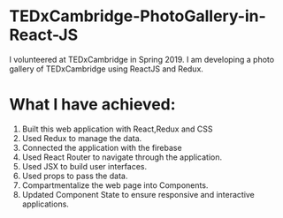 # TEDxCambridge-PhotoGallery-in-React-JS
I volunteered at TEDxCambridge in Spring 2019. 
I am developing a photo gallery of TEDxCambridge using ReactJS and Redux.

# What I have achieved:
1. Built this web application with React,Redux and CSS
2. Used Redux to manage the data.
3. Connected the application with the firebase 
4. Used React Router to navigate through the application.
5. Used JSX to build user interfaces.
6. Used props to pass the data.
7. Compartmentalize the web page into Components.
8. Updated Component State to ensure responsive and interactive applications.
